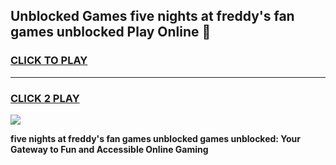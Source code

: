 
## Unblocked Games five nights at freddy's fan games unblocked Play Online 👋
<h3>
<a href="https://news.freeplayer.one?title=five_nights_at_freddy's_fan_games_unblocked&ref=17F">CLICK TO PLAY</a></h3>
<hr>

<h3>
<a href="https://news.freeplayer.one?title=five_nights_at_freddy's_fan_games_unblocked&ref=17F">CLICK 2 PLAY</a>
  
</h3>

<a href="https://news.freeplayer.one?title=five_nights_at_freddy's_fan_games_unblocked&ref=17F/"><img src="https://clearcache.store/games.png"></a>


**five nights at freddy's fan games unblocked games unblocked: Your Gateway to Fun and Accessible Online Gaming**
